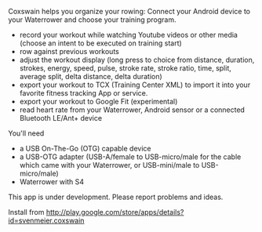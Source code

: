 Coxswain helps you organize your rowing: Connect your Android device to your Waterrower and choose your training program. 

- record your workout while watching Youtube videos or other media (choose an intent to be executed on training start)
- row against previous workouts
- adjust the workout display (long press to choice from distance, duration, strokes, energy, speed, pulse, stroke rate, stroke ratio, time, split, average split, delta distance, delta duration)
- export your workout to TCX (Training Center XML) to import it into your favorite fitness tracking App or service.
- export your workout to Google Fit (experimental)
- read heart rate from your Waterrower, Android sensor or a connected Bluetooth LE/Ant+ device

You'll need

- a USB On-The-Go (OTG) capable device
- a USB-OTG adapter (USB-A/female to USB-micro/male for the cable which came with your Waterrower, or USB-mini/male to USB-micro/male)
- Waterrower with S4

This app is under development. Please report problems and ideas.

Install from http://play.google.com/store/apps/details?id=svenmeier.coxswain
